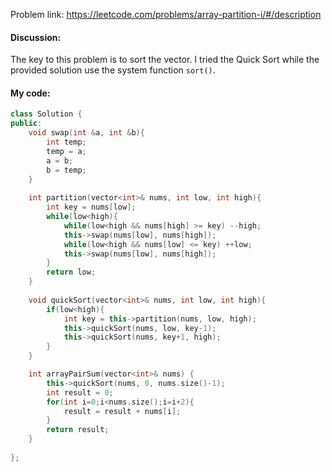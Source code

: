 Problem link: https://leetcode.com/problems/array-partition-i/#/description

#### Discussion:
The key to this problem is to sort the vector. I tried the Quick Sort while the provided solution use the system function `sort()`.

#### My code:
```c++
class Solution {
public:
    void swap(int &a, int &b){
        int temp;
        temp = a;
        a = b;
        b = temp;
    }
    
    int partition(vector<int>& nums, int low, int high){
        int key = nums[low];
        while(low<high){
            while(low<high && nums[high] >= key) --high;
            this->swap(nums[low], nums[high]);
            while(low<high && nums[low] <= key) ++low;
            this->swap(nums[low], nums[high]);
        }
        return low;
    }
    
    void quickSort(vector<int>& nums, int low, int high){
        if(low<high){
            int key = this->partition(nums, low, high);
            this->quickSort(nums, low, key-1);
            this->quickSort(nums, key+1, high);
        }
    }

    int arrayPairSum(vector<int>& nums) {
        this->quickSort(nums, 0, nums.size()-1);
        int result = 0;
        for(int i=0;i<nums.size();i=i+2){
            result = result + nums[i];
        }
        return result;
    }
    
};
```
